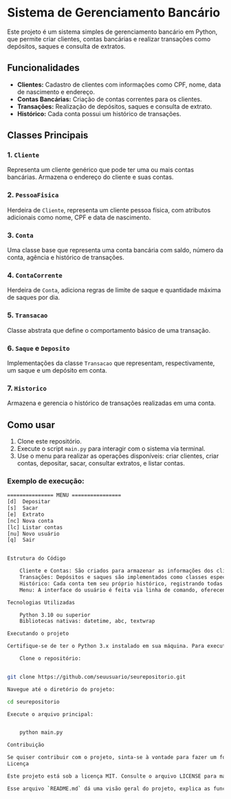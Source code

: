 # Sistema de Gerenciamento Bancário

Este projeto é um sistema simples de gerenciamento bancário em Python, que permite criar clientes, contas bancárias e realizar transações como depósitos, saques e consulta de extratos.

## Funcionalidades

- **Clientes:** Cadastro de clientes com informações como CPF, nome, data de nascimento e endereço.
- **Contas Bancárias:** Criação de contas correntes para os clientes.
- **Transações:** Realização de depósitos, saques e consulta de extrato.
- **Histórico:** Cada conta possui um histórico de transações.

## Classes Principais

### 1. `Cliente`
Representa um cliente genérico que pode ter uma ou mais contas bancárias. Armazena o endereço do cliente e suas contas.

### 2. `PessoaFisica`
Herdeira de `Cliente`, representa um cliente pessoa física, com atributos adicionais como nome, CPF e data de nascimento.

### 3. `Conta`
Uma classe base que representa uma conta bancária com saldo, número da conta, agência e histórico de transações.

### 4. `ContaCorrente`
Herdeira de `Conta`, adiciona regras de limite de saque e quantidade máxima de saques por dia.

### 5. `Transacao`
Classe abstrata que define o comportamento básico de uma transação.

### 6. `Saque` e `Deposito`
Implementações da classe `Transacao` que representam, respectivamente, um saque e um depósito em conta.

### 7. `Historico`
Armazena e gerencia o histórico de transações realizadas em uma conta.

## Como usar

1. Clone este repositório.
2. Execute o script `main.py` para interagir com o sistema via terminal.
3. Use o menu para realizar as operações disponíveis: criar clientes, criar contas, depositar, sacar, consultar extratos, e listar contas.

### Exemplo de execução:

```bash
=============== MENU ================
[d]  Depositar
[s]  Sacar
[e]  Extrato
[nc] Nova conta
[lc] Listar contas
[nu] Novo usuário
[q]  Sair


Estrutura do Código

    Cliente e Contas: São criados para armazenar as informações dos clientes e contas bancárias.
    Transações: Depósitos e saques são implementados como classes específicas de transação.
    Histórico: Cada conta tem seu próprio histórico, registrando todas as transações realizadas.
    Menu: A interface do usuário é feita via linha de comando, oferecendo opções para gerenciar clientes e contas.

Tecnologias Utilizadas

    Python 3.10 ou superior
    Bibliotecas nativas: datetime, abc, textwrap

Executando o projeto

Certifique-se de ter o Python 3.x instalado em sua máquina. Para executar o projeto, siga os passos abaixo:

    Clone o repositório:


git clone https://github.com/seuusuario/seurepositorio.git

Navegue até o diretório do projeto:

cd seurepositorio

Execute o arquivo principal:


    python main.py

Contribuição

Se quiser contribuir com o projeto, sinta-se à vontade para fazer um fork e enviar um pull request. Sugestões, melhorias e correções são sempre bem-vindas!
Licença

Este projeto está sob a licença MIT. Consulte o arquivo LICENSE para mais detalhes.

Esse arquivo `README.md` dá uma visão geral do projeto, explica as funcionalidades pri
